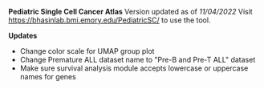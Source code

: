 **Pediatric Single Cell Cancer Atlas**
Version updated as of *11/04/2022*
Visit https://bhasinlab.bmi.emory.edu/PediatricSC/ to use the tool.

**Updates**
* Change color scale for UMAP group plot
* Change Premature ALL dataset name to "Pre-B and Pre-T ALL" dataset
* Make sure survival analysis module accepts lowercase or uppercase names for genes